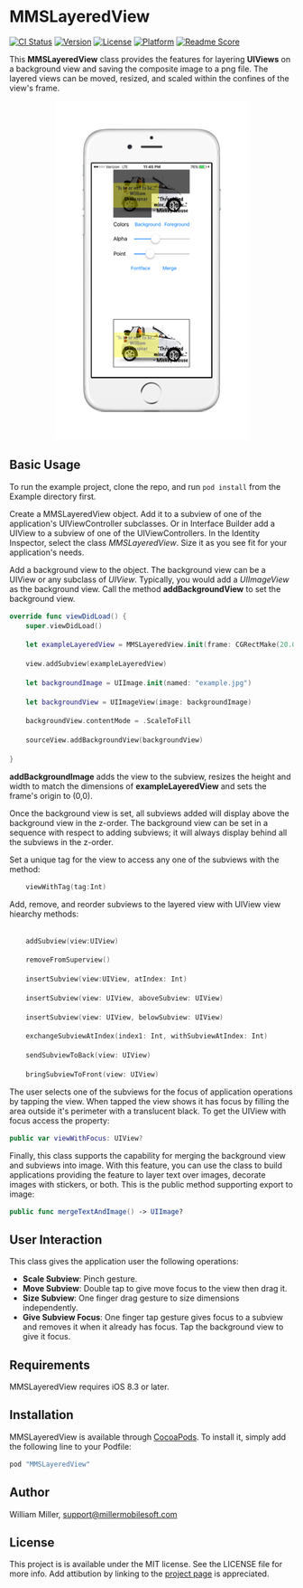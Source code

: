 # MMSLayeredView
[![CI Status](http://img.shields.io/travis/miller-ms/MMSLayeredView.svg?style=flat)](https://travis-ci.org/miller-ms/MMSLayeredView)
[![Version](https://img.shields.io/cocoapods/v/MMSLayeredView.svg?style=flat)](http://cocoapods.org/pods/MMSLayeredView)
[![License](https://img.shields.io/cocoapods/l/MMSLayeredView.svg?style=flat)](http://cocoapods.org/pods/MMSLayeredView)
[![Platform](https://img.shields.io/cocoapods/p/MMSLayeredView.svg?style=flat)](http://cocoapods.org/pods/MMSLayeredView)
[![Readme Score](http://readme-score-api.herokuapp.com/score.svg?url=miller-ms/mmslayeredview)](http://clayallsopp.github.io/readme-score?url=miller-ms/mmslayeredview)

This **MMSLayeredView** class provides the features for layering **UIViews** on a background view and saving the composite image to a png file.  The layered views can be moved, resized, and scaled within the confines of the view's frame.

<p align="center">
<img src="screenshot.png" "alt="Sample">
</p>

## Basic Usage
To run the example project, clone the repo, and run `pod install` from the Example directory first.

Create a MMSLayeredView object.  Add it to a subview of one of the application's UIViewController subclasses. Or in Interface Builder add a UIView to a subview of one of the UIViewControllers.   In the Identity Inspector, select the class _MMSLayeredView_.  Size it as you see fit for your application's needs.

Add a background view to the object.  The background view can be a UIView or any subclass of _UIView_.  Typically, you would add a _UIImageView_ as the background view.  Call the method __addBackgroundView__ to set the background view.

```swift
override func viewDidLoad() {
    super.viewDidLoad()

    let exampleLayeredView = MMSLayeredView.init(frame: CGRectMake(20.0, 20.0, 100.0, 100.0))

    view.addSubview(exampleLayeredView)

    let backgroundImage = UIImage.init(named: "example.jpg")

    let backgroundView = UIImageView(image: backgroundImage)

    backgroundView.contentMode = .ScaleToFill

    sourceView.addBackgroundView(backgroundView)

}
```
__addBackgroundImage__ adds the view to the subview, resizes the height and width to match the dimensions of __exampleLayeredView__ and sets the frame's origin to (0,0). 

Once the background view is set, all subviews added will display above the background view in the z-order. The background view can be set in a sequence with respect to adding subviews; it will always display behind all the subviews in the z-order.

Set a unique tag for the view to access any one of the subviews with the method:

```swift
    viewWithTag(tag:Int)
```
Add, remove, and reorder subviews to the layered view with UIView view hiearchy methods: 
```swift

    addSubview(view:UIView)

    removeFromSuperview()

    insertSubview(view:UIView, atIndex: Int)

    insertSubview(view: UIView, aboveSubview: UIView)

    insertSubview(view: UIView, belowSubview: UIView)

    exchangeSubviewAtIndex(index1: Int, withSubviewAtIndex: Int)

    sendSubviewToBack(view: UIView)

    bringSubviewToFront(view: UIView)

```
The user selects one of the subviews for the focus of application operations by tapping the view.  When tapped the view shows it has focus by filling the area outside it's perimeter with a translucent black.  To get the UIView with focus access the property:

```swift
public var viewWithFocus: UIView?
```
Finally, this class supports the capability for merging the background view and subviews into image.  With this feature, you can use the class to build applications providing the feature to layer text over images, decorate images with stickers, or both. This is the public method supporting export to image:

```swift
public func mergeTextAndImage() -> UIImage?

```
## User Interaction
This class gives the application user the following operations:
* __Scale Subview__: Pinch gesture.
* __Move Subview__: Double tap to give move focus to the view then drag it.
* __Size Subview__: One finger drag gesture to size dimensions independently.
* __Give Subview Focus__: One finger tap gesture gives focus to a subview and removes it when it already has focus. Tap the background view to give it focus.

## Requirements
MMSLayeredView requires iOS 8.3 or later.
## Installation
MMSLayeredView is available through [CocoaPods](http://cocoapods.org). To install
it, simply add the following line to your Podfile:

```ruby
pod "MMSLayeredView"
```
## Author
William Miller, support@millermobilesoft.com
## License
This project is is available under the MIT license. See the LICENSE file for more info. Add attibution by linking to the [project page](https://github.com/miller-ms/MMSLayeredView) is appreciated.
